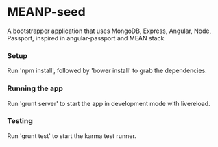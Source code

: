 MEANP-seed
================

A bootstrapper application that uses MongoDB, Express, Angular, Node, Passport,
inspired in angular-passport and MEAN stack
 
### Setup
Run 'npm install', followed by 'bower install' to grab the dependencies.

### Running the app
Run 'grunt server' to start the app in development mode with livereload.

### Testing
Run 'grunt test' to start the karma test runner.
 